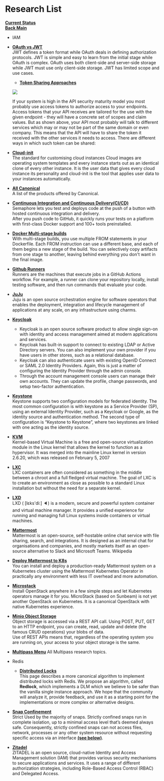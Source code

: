 # Research List

**[Current Status](../development/status/weekly/current_status.md)**\
**[Back Main](../README.md)**

- IAM
- **[OAuth vs JWT](./a_l/iam/oauth_vs_jwt.md)**\
JWT defines a token format while OAuth deals in defining authorization protocols. JWT is simple and easy to learn from the initial stage while OAuth is complex. OAuth uses both client-side and server-side storage while JWT must use only client-side storage. JWT has limited scope and use cases.
  - **[Token Sharing Approaches](./a_l/iam/token_sharing_approaches.md)**

  ![](https://curity.io/images/resources/architect/api-security/token-sharing/mesh.svg)

  If your system is high in the API security maturity model you most probably use access tokens to authorize access to your endpoints. Access tokens that your API receives are tailored for the use with the given endpoint - they will have a concrete set of scopes and claim values. But as shown above, your API most probably will talk to different services which may or may not be part of the same domain or even company. This means that the API will have to share the token it received with the other services it needs to access. There are different ways in which such token can be shared:

- **[Cloud-init](./m_z/multipass/cloud-init.md)**\
The standard for customising cloud instances
Cloud images are operating system templates and every instance starts out as an identical clone of every other instance. It is the user data that gives every cloud instance its personality and cloud-init is the tool that applies user data to your instances automatically.

- **[All Canonical](./a_l/canonical/all_canonical.md)**\
A list of the products offered by Canonical.

- **[Continuous Integration and Continuous Delivery(CI/CD)](./a_l/continuous_integration_and_delivery/continuous_integration_and_delivery.md)**\
  Semaphore lets you test and deploys code at the push of a button with hosted continuous integration and delivery.\
  After you push code to GitHub, it quickly runs your tests on a platform with first-class Docker support and 100+ tools preinstalled.

- **[Docker Multi-stage builds](./a_l/docker/multi_stage_builds.md)**\
  With multi-stage builds, you use multiple FROM statements in your Dockerfile. Each FROM instruction can use a different base, and each of them begins a new stage of the build. You can selectively copy artifacts from one stage to another, leaving behind everything you don't want in the final image.

- **[Github Runners](./a_l/github/runners.md)**\
  Runners are the machines that execute jobs in a GitHub Actions workflow. For example, a runner can clone your repository locally, install testing software, and then run commands that evaluate your code.

- **[JuJu](./a_l/juju/juju_list.md)**\
Juju is an open source orchestration engine for software operators that enables the deployment, integration and lifecycle management of applications at any scale, on any infrastructure using charms.

- **[Keycloak](./a_l/keycloak/keycloak.md)**
  - Keycloak is an open source software product to allow single sign-on with identity and access management aimed at modern applications and services.
  - Keycloak has built-in support to connect to existing LDAP or Active Directory servers. You can also implement your own provider if you have users in other stores, such as a relational database.
  - Keycloak can also authenticate users with existing OpenID Connect or SAML 2.0 Identity Providers. Again, this is just a matter of configuring the Identity Provider through the admin console.
  - Through the account management console users can manage their own accounts. They can update the profile, change passwords, and setup two-factor authentication.

- **[Keystone](./a_l/keystone/keystone.md)**\
Keystone supports two configuration models for federated identity. The most common configuration is with keystone as a Service Provider (SP), using an external Identity Provider, such as a Keycloak or Google, as the identity source and authentication method. The second type of configuration is “Keystone to Keystone”, where two keystones are linked with one acting as the identity source.

- **[KVM](./a_l/juju/kvm_lxd_lxc.md)**\
Kernel-based Virtual Machine is a free and open-source virtualization module in the Linux kernel that allows the kernel to function as a hypervisor. It was merged into the mainline Linux kernel in version 2.6.20, which was released on February 5, 2007

- **[LXC](./a_l/juju/kvm_lxd_lxc.md)**\
LXC containers are often considered as something in the middle between a chroot and a full fledged virtual machine. The goal of LXC is to create an environment as close as possible to a standard Linux installation but without the need for a separate kernel.

- **[LXD](./a_l/lxd/lxd.md)**\
LXD ( [lɛks'di:] 🔈) is a modern, secure and powerful system container and virtual machine manager. It provides a unified experience for running and managing full Linux systems inside containers or virtual machines.

- **[Mattermost](./m_z/mattermost/mattermost.md)**\
Mattermost is an open-source, self-hostable online chat service with file sharing, search, and integrations. It is designed as an internal chat for organisations and companies, and mostly markets itself as an open-source alternative to Slack and Microsoft Teams. Wikipedia

- **[Deploy Mattermost to K8s](./m_z/mattermost/deploy_k8s.md)** \
You can install and deploy a production-ready Mattermost system on a Kubernetes cluster using the Mattermost Kubernetes Operator in practically any environment with less IT overhead and more automation.

- **[Microstack](./m_z/microstack/microstack.md)**\
Install OpenStack anywhere in a few simple steps and let Kubernetes operators manage it for you. MicroStack (based on Sunbeam) is not yet another OpenStack on Kubernetes. It is a canonical OpenStack with native Kubernetes experience.

- **[Minio Object Storage](./m_z/minio/minio.md)**\
Object storage is accessed via a REST API call. Using POST, PUT, GET to an HTTP endpoint, you can create, read, update and delete (the famous CRUD operations) your blobs of data.\
Use of REST APIs means that, regardless of the operating system you are running on, your access to your object storage is the same.

- **[Multipass Menu](./m_z/multipass/multipass_menu.md)**
All Multipass research topics.

- Redis
  - **[Distributed Locks](./m_z/redis/mutex/distributed_locks.md)**\
  This page describes a more canonical algorithm to implement distributed locks with Redis. We propose an algorithm, called **Redlock**, which implements a DLM which we believe to be safer than the vanilla single instance approach. We hope that the community will analyze it, provide feedback, and use it as a starting point for the implementations or more complex or alternative designs.

- **[Snap Confinement](./m_z/snap/confinement.md)**\
Strict Used by the majority of snaps. Strictly confined snaps run in complete isolation, up to a minimal access level that’s deemed always safe. Consequently, strictly confined snaps can not access files, network, processes or any other system resource without requesting specific access via an interface **[(see below)](https://snapcraft.io/docs/snap-confinement#interfaces)**.

- **[Zitadel](./m_z/zitadel/zitadel_article.md)**\
ZITADEL is an open source, cloud-native Identity and Access Management solution (IAM) that provides various security mechanisms to secure applications and services. It uses a range of different authorization strategies, including Role-Based Access Control (RBAC) and Delegated Access.
